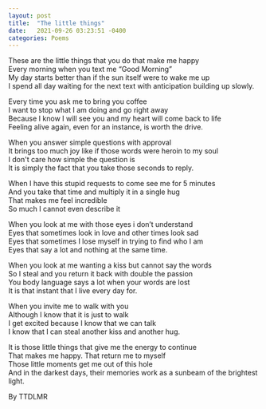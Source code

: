 ```yaml
---
layout: post
title:  "The little things"
date:   2021-09-26 03:23:51 -0400
categories: Poems
---
```



These are the little things that you do that make me happy <br>
Every morning when you text me “Good Morning” <br>
My day starts better than if the sun itself were to wake me up <br>
I spend all day waiting for the next text with anticipation building up slowly. <br>

Every time you ask me to bring you coffee <br>
I want to stop what I am doing and go right away <br>
Because I know I will see you and my heart will come back to life <br>
Feeling alive again, even for an instance, is worth the drive. <br>

When you answer simple questions with approval <br>
It brings too much joy like if those words were heroin to my soul <br>
I don't care how simple the question is <br>
It is simply the fact that you take those seconds to reply. <br>

When I have this stupid requests to come see me for 5 minutes <br>
And you take that time and multiply it in a single hug <br>
That makes me feel incredible  <br>
So much I cannot even describe it <br>

When you look at me with those eyes i don’t understand <br>
Eyes that sometimes look in love and other times look sad <br>
Eyes that sometimes I lose myself in trying to find who I am <br>
Eyes that say a lot and nothing at the same time. <br>

When you look at me wanting a kiss but cannot say the words <br>
So I steal and you return it back with double the passion <br>
You body language says a lot when your words are lost <br>
It is that instant that I live every day for. <br>

When you invite me to walk with you <br>
Although I know that it is just to walk <br>
I get excited because I know that we can talk <br>
I know that I can steal another kiss and another hug. <br>

It is those little things that give me the energy to continue <br>
That makes me happy. That return me to myself <br>
Those little moments get me out of this hole <br>
And in the darkest days, their memories work as a sunbeam of the brightest light. <br>

By TTDLMR
